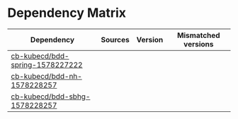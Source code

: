 # Dependency Matrix

Dependency | Sources | Version | Mismatched versions
---------- | ------- | ------- | -------------------
[cb-kubecd/bdd-spring-1578227222](https://github.com/cb-kubecd/bdd-spring-1578227222.git) |  | []() | 
[cb-kubecd/bdd-nh-1578228257](https://github.com/cb-kubecd/bdd-nh-1578228257.git) |  | []() | 
[cb-kubecd/bdd-sbhg-1578228257](https://github.com/cb-kubecd/bdd-sbhg-1578228257.git) |  | []() | 
